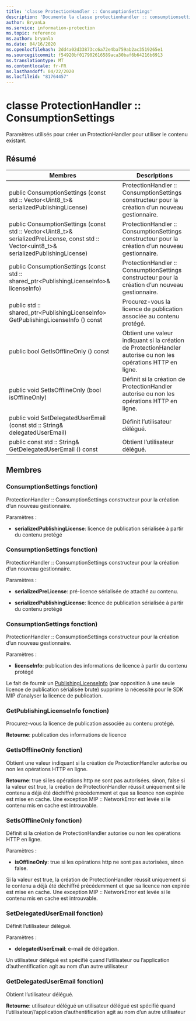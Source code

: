 ```yaml
---
title: 'classe ProtectionHandler :: ConsumptionSettings'
description: 'Documente la classe protectionhandler :: consumptionsettings du kit de développement logiciel (SDK) Microsoft Information Protection (MIP).'
author: BryanLa
ms.service: information-protection
ms.topic: reference
ms.author: bryanla
ms.date: 04/16/2020
ms.openlocfilehash: 2dd4a02d33873cc6a72e4ba759ab2ac3519265e1
ms.sourcegitcommit: f54920bf017902616589aca30baf6b64216b6913
ms.translationtype: MT
ms.contentlocale: fr-FR
ms.lasthandoff: 04/22/2020
ms.locfileid: "81764457"
---
```

# <a name="class-protectionhandlerconsumptionsettings"></a>classe ProtectionHandler :: ConsumptionSettings 
Paramètres utilisés pour créer un ProtectionHandler pour utiliser le contenu existant.
  
## <a name="summary"></a>Résumé
 Membres                        | Descriptions                                
--------------------------------|---------------------------------------------
public ConsumptionSettings (const std :: Vector\<Uint8_t\>& serializedPublishingLicense)  |  ProtectionHandler :: ConsumptionSettings constructeur pour la création d’un nouveau gestionnaire.
public ConsumptionSettings (const std :: Vector\<Uint8_t\>& serializedPreLicense, const std :: Vector\<uint8_t\>& serializedPublishingLicense)  |  ProtectionHandler :: ConsumptionSettings constructeur pour la création d’un nouveau gestionnaire.
public ConsumptionSettings (const std :: shared_ptr\<PublishingLicenseInfo\>& licenseInfo)  |  ProtectionHandler :: ConsumptionSettings constructeur pour la création d’un nouveau gestionnaire.
public std :: shared_ptr\<PublishingLicenseInfo\> GetPublishingLicenseInfo () const  |  Procurez-vous la licence de publication associée au contenu protégé.
public bool GetIsOfflineOnly () const  |  Obtient une valeur indiquant si la création de ProtectionHandler autorise ou non les opérations HTTP en ligne.
public void SetIsOfflineOnly (bool isOfflineOnly)  |  Définit si la création de ProtectionHandler autorise ou non les opérations HTTP en ligne.
public void SetDelegatedUserEmail (const std :: String& delegatedUserEmail)  |  Définit l’utilisateur délégué.
public const std :: String& GetDelegatedUserEmail () const  |  Obtient l’utilisateur délégué.
  
## <a name="members"></a>Membres
  
### <a name="consumptionsettings-function"></a>ConsumptionSettings fonction)
ProtectionHandler :: ConsumptionSettings constructeur pour la création d’un nouveau gestionnaire.

Paramètres :  
* **serializedPublishingLicense**: licence de publication sérialisée à partir du contenu protégé


  
### <a name="consumptionsettings-function"></a>ConsumptionSettings fonction)
ProtectionHandler :: ConsumptionSettings constructeur pour la création d’un nouveau gestionnaire.

Paramètres :  
* **serializedPreLicense**: pré-licence sérialisée de attaché au contenu. 


* **serializedPublishingLicense**: licence de publication sérialisée à partir du contenu protégé


  
### <a name="consumptionsettings-function"></a>ConsumptionSettings fonction)
ProtectionHandler :: ConsumptionSettings constructeur pour la création d’un nouveau gestionnaire.

Paramètres :  
* **licenseInfo**: publication des informations de licence à partir du contenu protégé


Le fait de fournir un [PublishingLicenseInfo](class_mip_publishinglicenseinfo.md) (par opposition à une seule licence de publication sérialisée brute) supprime la nécessité pour le SDK MIP d’analyser la licence de publication.
  
### <a name="getpublishinglicenseinfo-function"></a>GetPublishingLicenseInfo fonction)
Procurez-vous la licence de publication associée au contenu protégé.

  
**Retourne**: publication des informations de licence
  
### <a name="getisofflineonly-function"></a>GetIsOfflineOnly fonction)
Obtient une valeur indiquant si la création de ProtectionHandler autorise ou non les opérations HTTP en ligne.

  
**Retourne**: true si les opérations http ne sont pas autorisées. sinon, false si la valeur est true, la création de ProtectionHandler réussit uniquement si le contenu a déjà été déchiffré précédemment et que sa licence non expirée est mise en cache. Une exception MIP :: NetworkError est levée si le contenu mis en cache est introuvable.
  
### <a name="setisofflineonly-function"></a>SetIsOfflineOnly fonction)
Définit si la création de ProtectionHandler autorise ou non les opérations HTTP en ligne.

Paramètres :  
* **isOfflineOnly**: true si les opérations http ne sont pas autorisées, sinon false.


Si la valeur est true, la création de ProtectionHandler réussit uniquement si le contenu a déjà été déchiffré précédemment et que sa licence non expirée est mise en cache. Une exception MIP :: NetworkError est levée si le contenu mis en cache est introuvable.
  
### <a name="setdelegateduseremail-function"></a>SetDelegatedUserEmail fonction)
Définit l’utilisateur délégué.

Paramètres :  
* **delegatedUserEmail**: e-mail de délégation.


Un utilisateur délégué est spécifié quand l’utilisateur ou l’application d’authentification agit au nom d’un autre utilisateur
  
### <a name="getdelegateduseremail-function"></a>GetDelegatedUserEmail fonction)
Obtient l’utilisateur délégué.

  
**Retourne**: utilisateur délégué un utilisateur délégué est spécifié quand l’utilisateur/l’application d’authentification agit au nom d’un autre utilisateur